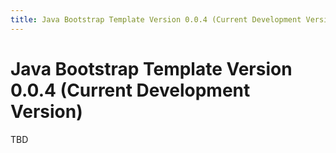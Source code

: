 ```yaml
---
title: Java Bootstrap Template Version 0.0.4 (Current Development Version)
---
```

# Java Bootstrap Template Version 0.0.4 (Current Development Version)

TBD